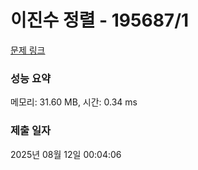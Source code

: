 # 이진수 정렬 - 195687/1 

[문제 링크](https://level.goorm.io/exam/195687/%EC%9D%B4%EC%A7%84%EC%88%98-%EC%A0%95%EB%A0%AC/quiz/1) 

### 성능 요약

메모리: 31.60 MB, 시간: 0.34 ms

### 제출 일자

2025년 08월 12일 00:04:06


